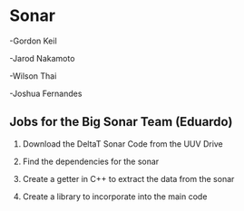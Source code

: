 # Sonar 

-Gordon Keil

-Jarod Nakamoto
 
-Wilson Thai

-Joshua Fernandes

## Jobs for the Big Sonar Team (Eduardo)

1. Download the DeltaT Sonar Code from the UUV Drive

2. Find the dependencies for the sonar

3. Create a getter in C++ to extract the data from the sonar 

4. Create a library to incorporate into the main code
  
  
